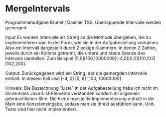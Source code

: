# MergeIntervals
Programmieraufgabe Brunel / Daimler TSS. Überlappende Intervalle werden gemerged.

Input
Es werden Intervalle als String an die Methode übergeben, die zu implementieren war. In der Form, wie sie in der Aufgabestellung vorkamen. 
Also ein Intervall dargestellt durch 2 eckige Klammern, in denen 2 Zahlen, jeweils durch ein Komma getrennt, die untere und obere Grenze des Intervals darstellen. Zum Beispiel [5,9][100,10000000][-4,0][0,0][101,103][102,200]. 

Output:
Zurückgegeben wird ein String, der die gemergden Intervalle enthält. In diesem Fall also [-4, 0] [5, 9] [100, 10000000].

Hinweis: Die Bezeichnung "Liste" in der Aufgabestellung habe ich nicht im Sinne eines Java-List-Elements verstanden sondern im allgemein gebräuchlichen Sinn.
Die hier eingestellte Implementierung enthält in der Main eine Konsoleneingabe, sodass man sie direkt ausführen kann. 
Unit-Tests sind hier nicht implementiert. 
